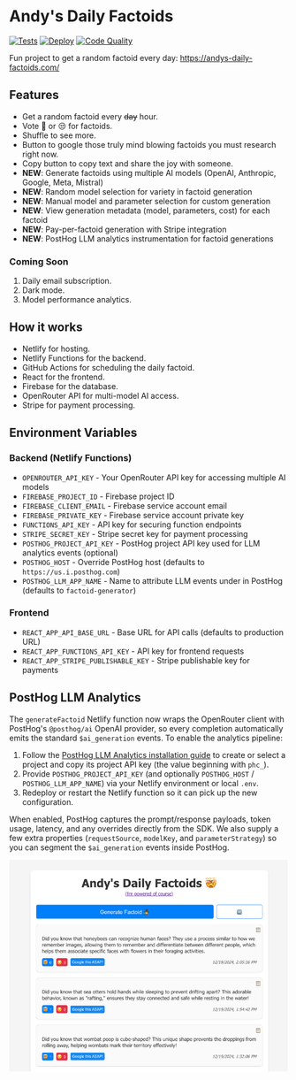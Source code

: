 # Andy's Daily Factoids

[![Tests](https://github.com/andrewm4894/andys-daily-factoids/workflows/Test%20Suite/badge.svg)](https://github.com/andrewm4894/andys-daily-factoids/actions/workflows/test.yml)
[![Deploy](https://github.com/andrewm4894/andys-daily-factoids/workflows/Deploy%20to%20Netlify/badge.svg)](https://github.com/andrewm4894/andys-daily-factoids/actions/workflows/deploy.yml)
[![Code Quality](https://github.com/andrewm4894/andys-daily-factoids/workflows/Code%20Quality/badge.svg)](https://github.com/andrewm4894/andys-daily-factoids/actions/workflows/code-quality.yml)

Fun project to get a random factoid every day: https://andys-daily-factoids.com/

## Features

- Get a random factoid every ~~day~~ hour.
- Vote 🤯 or 😒 for factoids.
- Shuffle to see more.
- Button to google those truly mind blowing factoids you must research right now.
- Copy button to copy text and share the joy with someone.
- **NEW**: Generate factoids using multiple AI models (OpenAI, Anthropic, Google, Meta, Mistral)
- **NEW**: Random model selection for variety in factoid generation
- **NEW**: Manual model and parameter selection for custom generation
- **NEW**: View generation metadata (model, parameters, cost) for each factoid
- **NEW**: Pay-per-factoid generation with Stripe integration
- **NEW**: PostHog LLM analytics instrumentation for factoid generations

### Coming Soon

1. Daily email subscription.
2. Dark mode.
3. Model performance analytics.

## How it works

- Netlify for hosting.
- Netlify Functions for the backend.
- GitHub Actions for scheduling the daily factoid.
- React for the frontend.
- Firebase for the database.
- OpenRouter API for multi-model AI access.
- Stripe for payment processing.

## Environment Variables

### Backend (Netlify Functions)
- `OPENROUTER_API_KEY` - Your OpenRouter API key for accessing multiple AI models
- `FIREBASE_PROJECT_ID` - Firebase project ID
- `FIREBASE_CLIENT_EMAIL` - Firebase service account email
- `FIREBASE_PRIVATE_KEY` - Firebase service account private key
- `FUNCTIONS_API_KEY` - API key for securing function endpoints
- `STRIPE_SECRET_KEY` - Stripe secret key for payment processing
- `POSTHOG_PROJECT_API_KEY` - PostHog project API key used for LLM analytics events (optional)
- `POSTHOG_HOST` - Override PostHog host (defaults to `https://us.i.posthog.com`)
- `POSTHOG_LLM_APP_NAME` - Name to attribute LLM events under in PostHog (defaults to `factoid-generator`)

### Frontend
- `REACT_APP_API_BASE_URL` - Base URL for API calls (defaults to production URL)
- `REACT_APP_FUNCTIONS_API_KEY` - API key for frontend requests
- `REACT_APP_STRIPE_PUBLISHABLE_KEY` - Stripe publishable key for payments

## PostHog LLM Analytics

The `generateFactoid` Netlify function now wraps the OpenRouter client with PostHog's `@posthog/ai` OpenAI provider, so every completion automatically emits the standard `$ai_generation` events. To enable the analytics pipeline:

1. Follow the [PostHog LLM Analytics installation guide](https://posthog.com/docs/llm-analytics/installation/openrouter) to create or select a project and copy its project API key (the value beginning with `phc_`).
2. Provide `POSTHOG_PROJECT_API_KEY` (and optionally `POSTHOG_HOST` / `POSTHOG_LLM_APP_NAME`) via your Netlify environment or local `.env`.
3. Redeploy or restart the Netlify function so it can pick up the new configuration.

When enabled, PostHog captures the prompt/response payloads, token usage, latency, and any overrides directly from the SDK. We also supply a few extra properties (`requestSource`, `modelKey`, and `parameterStrategy`) so you can segment the `$ai_generation` events inside PostHog.

![Screenshot](./frontend/public/home-screenshot.png)
